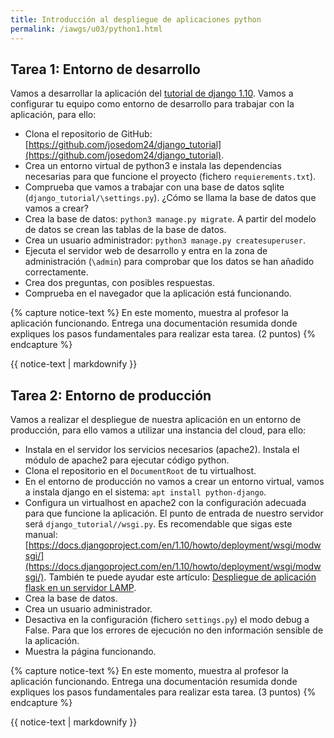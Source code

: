 ```yaml
---
title: Introducción al despliegue de aplicaciones python
permalink: /iawgs/u03/python1.html
---
```


## Tarea 1: Entorno de desarrollo 

Vamos a desarrollar la aplicación del [tutorial de django 1.10](https://docs.djangoproject.com/en/1.10/intro/tutorial01/). Vamos a configurar tu equipo como entorno de desarrollo para trabajar con la aplicación, para ello:

* Clona el repositorio de GitHub: [https://github.com/josedom24/django_tutorial](https://github.com/josedom24/django_tutorial).
* Crea un entorno virtual de python3 e instala las dependencias necesarias para que funcione el proyecto (fichero `requierements.txt`).
* Comprueba que vamos a trabajar con una base de datos sqlite (`django_tutorial/\settings.py`). ¿Cómo se llama la base de datos que vamos a crear?
* Crea la base de datos: `python3 manage.py migrate`. A partir del modelo de datos se crean las tablas de la base de datos.
* Crea un usuario administrador: `python3 manage.py createsuperuser`.
* Ejecuta el servidor web de desarrollo y entra en la zona de administración (`\admin`) para comprobar que los datos se han añadido correctamente.
* Crea dos preguntas, con posibles respuestas.
* Comprueba en el navegador que la aplicación está funcionando.

{% capture notice-text %}
En este momento, muestra al profesor la aplicación funcionando. Entrega una documentación resumida donde expliques los pasos fundamentales para realizar esta tarea. (2 puntos)
{% endcapture %}<div class="notice--info">{{ notice-text | markdownify }}</div>

## Tarea 2: Entorno de producción

Vamos a realizar el despliegue de nuestra aplicación en un entorno de producción, para ello vamos a utilizar una instancia del cloud, para ello:

* Instala en el servidor los servicios necesarios (apache2). Instala el módulo de apache2 para ejecutar código python.
* Clona el repositorio en el `DocumentRoot` de tu virtualhost.
* En el entorno de producción no vamos a crear un entorno virtual, vamos a instala django en el sistema: `apt install python-django`.
* Configura un virtualhost en apache2 con la configuración adecuada para que funcione la aplicación. El punto de entrada de nuestro servidor será `django_tutorial//wsgi.py`. Es recomendable que sigas este manual: [https://docs.djangoproject.com/en/1.10/howto/deployment/wsgi/modwsgi/](https://docs.djangoproject.com/en/1.10/howto/deployment/wsgi/modwsgi/). También te puede ayudar este artículo: [Despliegue de aplicación flask en un servidor LAMP](https://plataforma.josedomingo.org/pledin/cursos/flask/curso/u33/). 
* Crea la base de datos.
* Crea un usuario administrador.
* Desactiva en la configuración (fichero `settings.py`) el modo debug a False. Para que los errores de ejecución no den información sensible de la aplicación.
* Muestra la página funcionando.

{% capture notice-text %}
En este momento, muestra al profesor la aplicación funcionando. Entrega una documentación resumida donde expliques los pasos fundamentales para realizar esta tarea. (3 puntos)
{% endcapture %}<div class="notice--info">{{ notice-text | markdownify }}</div>

